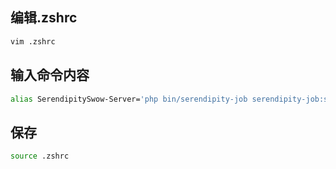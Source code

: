 ## 编辑.zshrc
```bash
vim .zshrc
```
## 输入命令内容
```bash
alias SerendipitySwow-Server='php bin/serendipity-job serendipity-job:start'
```
## 保存
```bash
source .zshrc
```
